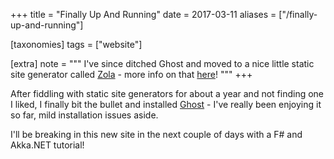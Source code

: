 +++
title = "Finally Up And Running"
date = 2017-03-11
aliases = ["/finally-up-and-running"]

[taxonomies]
tags = ["website"]

[extra]
note = """
I've since ditched Ghost and moved to a nice little static site generator called [Zola](https://www.getzola.org) - more info on that [here](https://www.seventeencups.net/posts/hello-gutenberg/)!
"""
+++

After fiddling with static site generators for about a year and not finding one I liked, I finally bit the bullet and installed [Ghost](https://ghost.org) - I've really been enjoying it so far, mild installation issues aside.

I'll be breaking in this new site in the next couple of days with a F# and Akka.NET tutorial!